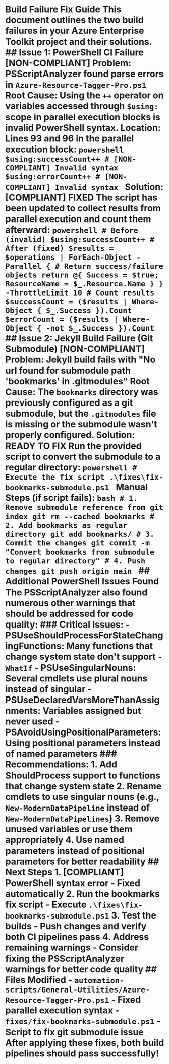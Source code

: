 # Build Failure Fix Guide This document outlines the two build failures in your Azure Enterprise Toolkit project and their solutions. ## Issue 1: PowerShell CI Failure [NON-COMPLIANT] **Problem:** PSScriptAnalyzer found parse errors in `Azure-Resource-Tagger-Pro.ps1` **Root Cause:** Using the `++` operator on variables accessed through `$using:` scope in parallel execution blocks is invalid PowerShell syntax. **Location:** Lines 93 and 96 in the parallel execution block: ```powershell $using:successCount++ # [NON-COMPLIANT] Invalid syntax $using:errorCount++ # [NON-COMPLIANT] Invalid syntax ``` **Solution:** [COMPLIANT] **FIXED** The script has been updated to collect results from parallel execution and count them afterward: ```powershell # Before (invalid) $using:successCount++ # After (fixed) $results = $operations | ForEach-Object -Parallel { # Return success/failure objects return @{ Success = $true; ResourceName = $_.Resource.Name } } -ThrottleLimit 10 # Count results $successCount = ($results | Where-Object { $_.Success }).Count $errorCount = ($results | Where-Object { -not $_.Success }).Count ``` ## Issue 2: Jekyll Build Failure (Git Submodule) [NON-COMPLIANT] **Problem:** Jekyll build fails with "No url found for submodule path 'bookmarks' in .gitmodules" **Root Cause:** The `bookmarks` directory was previously configured as a git submodule, but the `.gitmodules` file is missing or the submodule wasn't properly configured. **Solution:** **READY TO FIX** Run the provided script to convert the submodule to a regular directory: ```powershell # Execute the fix script .\fixes\fix-bookmarks-submodule.ps1 ``` **Manual Steps (if script fails):** ```bash # 1. Remove submodule reference from git index git rm --cached bookmarks # 2. Add bookmarks as regular directory git add bookmarks/ # 3. Commit the changes git commit -m "Convert bookmarks from submodule to regular directory" # 4. Push changes git push origin main ``` ## Additional PowerShell Issues Found The PSScriptAnalyzer also found numerous other warnings that should be addressed for code quality: ### Critical Issues: - **PSUseShouldProcessForStateChangingFunctions:** Many functions that change system state don't support `-WhatIf` - **PSUseSingularNouns:** Several cmdlets use plural nouns instead of singular - **PSUseDeclaredVarsMoreThanAssignments:** Variables assigned but never used - **PSAvoidUsingPositionalParameters:** Using positional parameters instead of named parameters ### Recommendations: 1. **Add ShouldProcess support** to functions that change system state 2. **Rename cmdlets** to use singular nouns (e.g., `New-ModernDataPipeline` instead of `New-ModernDataPipelines`) 3. **Remove unused variables** or use them appropriately 4. **Use named parameters** instead of positional parameters for better readability ## Next Steps 1. [COMPLIANT] **PowerShell syntax error** - Fixed automatically 2. **Run the bookmarks fix script** - Execute `.\fixes\fix-bookmarks-submodule.ps1` 3. **Test the builds** - Push changes and verify both CI pipelines pass 4. **Address remaining warnings** - Consider fixing the PSScriptAnalyzer warnings for better code quality ## Files Modified - `automation-scripts/General-Utilities/Azure-Resource-Tagger-Pro.ps1` - Fixed parallel execution syntax - `fixes/fix-bookmarks-submodule.ps1` - Script to fix git submodule issue After applying these fixes, both build pipelines should pass successfully! 